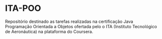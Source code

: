 # ITA-POO
Repositório destinado as tarefas realizadas na certificação Java Programação Orientada a Objetos ofertada pelo o ITA (Instituto Tecnológico de Aeronáutica) na plataforma do Coursera.
